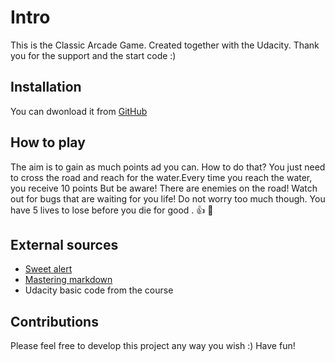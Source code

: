
# **Intro**

This is the Classic Arcade Game. Created together with the Udacity. Thank you for the support and the start code :) 

## **Installation**

You can dwonload it from [GitHub](https://github.com/Natbre/Classic-Arcade-Game) 

## **How to play**

The aim is to gain as much points ad you can. How to do that? You just need to cross the road and reach for the water.Every time you reach the water, you receive 10 points But be aware! There are enemies on the road! Watch out for bugs that are waiting for you life! Do not worry too much though. You have 5 lives to lose before you die for good .  :thumbsup: :clap:

## **External sources**

* [Sweet alert](https://sweetalert.js.org/guides/)
* [Mastering markdown](https://guides.github.com/features/mastering-markdown/)
* Udacity basic code from the course

## **Contributions**

Please feel free to develop this project any way you wish :) Have fun!
